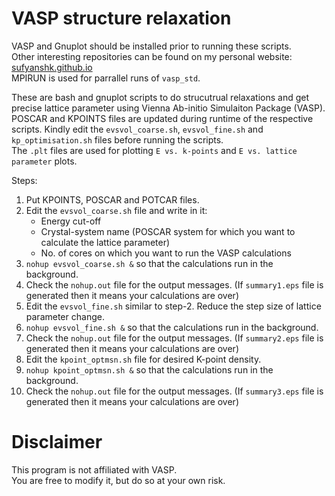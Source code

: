 # VASP structure relaxation
VASP and Gnuplot should be installed prior to running these scripts.  
Other interesting repositories can be found on my personal website: <a href="https://sufyanshk.github.io/">sufyanshk.github.io</a>  
MPIRUN is used for parrallel runs of `vasp_std`.

These are bash and gnuplot scripts to do strucutrual relaxations and get precise lattice parameter using Vienna Ab-initio Simulaiton Package (VASP).  
POSCAR and KPOINTS files are updated during runtime of the respective scripts. Kindly edit the `evsvol_coarse.sh`, `evsvol_fine.sh` and `kp_optimisation.sh` files before running the scripts.  
The `.plt` files are used for plotting `E vs. k-points` and `E vs. lattice parameter`
plots.

Steps:
1. Put KPOINTS, POSCAR and POTCAR files.
2. Edit the `evsvol_coarse.sh` file and write in it:
	* Energy cut-off
	* Crystal-system name (POSCAR system for which you want to calculate the lattice parameter)
	* No. of cores on which you want to run the VASP calculations
3. `nohup evsvol_coarse.sh &` so that the calculations run in the background.
4. Check the `nohup.out` file for the output messages. (If `summary1.eps` file is generated then it means your calculations are over)
5. Edit the `evsvol_fine.sh` similar to step-2. Reduce the step size of lattice parameter change.
6. `nohup evsvol_fine.sh &` so that the calculations run in the background.
7. Check the `nohup.out` file for the output messages. (If `summary2.eps` file is generated then it means your calculations are over)
8. Edit the `kpoint_optmsn.sh` file for desired K-point density.
9. `nohup kpoint_optmsn.sh &` so that the calculations run in the background.
10. Check the `nohup.out` file for the output messages. (If `summary3.eps` file is generated then it means your calculations are over)

# Disclaimer
This program is not affiliated with VASP.  
You are free to modify it, but do so at your own risk.  
 
